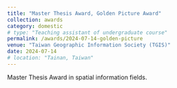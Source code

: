```yaml
---
title: "Master Thesis Award, Golden Picture Award"
collection: awards
category: domestic
# type: "Teaching assistant of undergraduate course"
permalink: /awards/2024-07-14-golden-picture
venue: "Taiwan Geographic Information Society (TGIS)"
date: 2024-07-14 
# location: "Tainan, Taiwan"
---
```


Master Thesis Award in spatial information fields.
<!-- This is a description of a teaching experience. You can use markdown like any other post.

Heading 1
======

Heading 2
======

Heading 3
====== -->